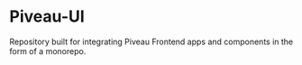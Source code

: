 # Piveau-UI

Repository built for integrating Piveau Frontend apps and
components in the form of a monorepo. 
